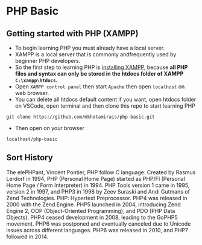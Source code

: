 # PHP Basic
## Getting started with PHP (XAMPP)
- To begin learning PHP you must already have a local server.
- XAMPP is a local server that is commonly andfrequently used by beginner PHP developers.
- So the first step to learning PHP is [installing XAMPP](https://www.apachefriends.org/), because __all PHP files and syntax can only be stored in the htdocs folder of XAMPP `C:\xampp\htdocs`.__
- Open `XAMPP control panel` then start `Apache` then open `localhost` on web browser.
- You can delete all htdocs default content if you want, open htdocs folder on VSCode, open terminal and then clone this repo to start learning PHP
```
git clone https://github.com/mkhotamirais/php-basic.git
```
- Then open on your browser
```
localhost/php-basic
```
## Sort History
The elePHPant, Vincent Pontier, PHP follow C language. Created by Rasmus Lerdorf in 1994, PHP (Personal Home Page) started as PHP/FI (Personal Home Page / Form Interpreter) in 1994. PHP Tools version 1 came in 1995, version 2 in 1997, and PHP3 in 1998 by Zeev Suraski and Andi Gutmans of Zend Technologies. PHP: Hypertext Preprocessor. PHP4 was released in 2000 with the Zend Engine. PHP5 launched in 2004, introducing Zend Engine 2, OOP (Object-Oriented Programming), and PDO (PHP Data Objects). PHP4 ceased development in 2008, leading to the GoPHP5 movement. PHP6 was postponed and eventually canceled due to Unicode issues across different languages. PHP6 was released in 2010, and PHP7 followed in 2014.